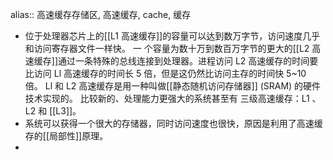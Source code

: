 alias:: 高速缓存存储区, 高速缓存, cache, 缓存

- 位于处理器芯片上的[[L1 高速缓存]]的容量可以达到数万字节，访问速度几乎和访问寄存器文件一样快。
  一 个容量为数十万到数百万字节的更大的[[L2 高速缓存]]通过一条特殊的总线连接到处理器。进程访问 L2 高速缓存的时间要比访问 Ll 高速缓存的时间长 5 倍，但是这仍然比访问主存的时间快 5~10 倍。
  Ll 和 L2 高速缓存是用一种叫做[[静态随机访问存储器]] (SRAM) 的硬件技术实现的。
  比较新的、处理能力更强大的系统甚至有 三级高速缓存：L1 、L2 和 [[L3]]。
- 系统可以获得一个很大的存储器，同时访问速度也很快，原因是利用了高速缓存的[[局部性]]原理。
-